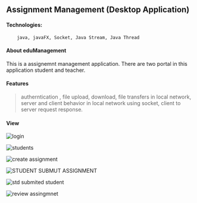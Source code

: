 ## Assignment Management (Desktop Application)
#### Technologies:

		java, javaFX, Socket, Java Stream, Java Thread
#### About eduManagement

This is a assignemnt management application. There are two portal in this application student and teacher.

#### Features

 > autherntication , file upload, download, file transfers in local network, server and client behavior in local network using socket, client to server request response.


 #### View
 
 
![login](https://user-images.githubusercontent.com/113931955/213931246-2fb0cdc8-5ff8-4082-846d-4a8a9c3f1d22.JPG)

![students](https://user-images.githubusercontent.com/113931955/213931265-a5a86f1e-3182-4603-a47e-30755d316933.png)

![create assignment](https://user-images.githubusercontent.com/113931955/213931273-37319c84-a150-4fa0-a669-8f32090508a4.png)

![STUDENT SUBMUT ASSIGNMENT](https://user-images.githubusercontent.com/113931955/213931314-73482d58-c4e5-4ae7-af72-307fa0daee60.png)

![std submited student](https://user-images.githubusercontent.com/113931955/213931325-f672f35b-d6ee-4e7c-9509-30db6d028fb4.png)

![review assingmnet](https://user-images.githubusercontent.com/113931955/213931333-8b18847a-1f21-4f80-8bdb-db4168a4827d.png)
